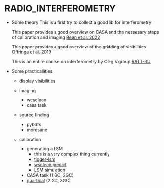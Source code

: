 # RADIO_INTERFEROMETRY

- Some theory 
  This is a first try to collect a good lib for interferometry

  This paper provides a good overview on CASA and the nessesary steps of calibration and imaging
  [Bean et al. 2022](https://arxiv.org/pdf/2210.02276)

  This paper provides a good overview of the gridding of visibilities
  [Offringa et al. 2019](https://arxiv.org/pdf/1908.11232)

  This is an entire course on interferometry by Oleg's group 
  [RATT-RU](https://github.com/ratt-ru/foi-course)

- Some practicallities
  
  - display visibilities

  - imaging
    - wcsclean
    - casa task
           
  - source finding
    - pybdfs
    - moresane

  - calibration
    - generating a LSM
      - this is a very complex thing currently
      - [tigger-lsm](https://github.com/ratt-ru/tigger-lsm/tree/master)
      - [wsclean predict](https://wsclean.readthedocs.io/en/latest/prediction.html)
      - [LSM simulation](https://casadocs.readthedocs.io/en/stable/examples/community/simulation_script_demo.html)    
    - CASA task (1 GC, 2GC)
    - [quartical](https://quartical.readthedocs.io/en/latest/) (2 GC, 3GC)
